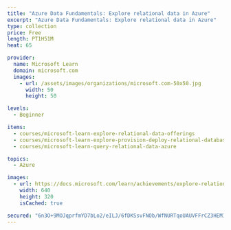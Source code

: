 ```yaml
---
title: "Azure Data Fundamentals: Explore relational data in Azure"
excerpt: "Azure Data Fundamentals: Explore relational data in Azure"
type: collection
price: Free
length: PT1H51M
heat: 65

provider:
  name: Microsoft Learn
  domain: microsoft.com
  images:
    - url: /assets/images/organizations/microsoft.com-50x50.jpg
      width: 50
      height: 50

levels:
  - Beginner

items:
  - courses/microsoft-learn-explore-relational-data-offerings
  - courses/microsoft-learn-explore-provision-deploy-relational-database-offerings-azure
  - courses/microsoft-learn-query-relational-data-azure

topics:
  - Azure

images:
  - url: https://docs.microsoft.com/learn/achievements/explore-relational-data-offerings-azure-social.png
    width: 640
    height: 320
    isCached: true

secured: "6n3O+9MOJqprfmYD7bLo2/eILJ/6fDKSsvFNOb/WfNURTqoUAUVFFrCZ3HEM1CcFvKiuK5PeNhh5k6lahEfITwOjsYQKflCOrlIHN96JwKmRLRFNAoL3IrJblwvn/WBhg8KlCNH4unrSH/JIeR05skKSK8O7oVjD6BKxTlrORR6o76lhw6yVvo7l/aIyAiiEVaOSl3oMNTAcQn+QZYVDLeG+Ii4KnWi7IqHwWBfkMoULnMJRPKnoRVzdy83D8Mkgps1sshkeIrgthruaS2oU2LjYvmhFn5JWZuay35Z7Ck/PKuPHCCC3uOwM/OVKwdtz9m9Ystr3ippPOMwXcEWnLcjRenc+G+sWPEipvEhwjIg=;gcGpmtHXAD8vCvVxBXG/Zg=="
---
```


